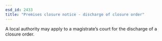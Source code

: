```yaml
---
esd_id: 2433
title: "Premises closure notice - discharge of closure order"
---
```


A local authority may apply to a magistrate’s court for the discharge of a closure order.

